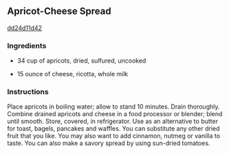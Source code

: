 ## Apricot-Cheese Spread

[dd24d11d42](http://www.food.com/recipe/apricot-cheese-spread-96023)

### Ingredients

 - 34 cup of apricots, dried, sulfured, uncooked

 - 15 ounce of cheese, ricotta, whole milk

### Instructions

Place apricots in boiling water; allow to stand 10 minutes. Drain thoroughly. Combine drained apricots and cheese in a food processor or blender; blend until smooth. Store, covered, in refrigerator. Use as an alternative to butter for toast, bagels, pancakes and waffles. You can substitute any other dried fruit that you like. You may also want to add cinnamon, nutmeg or vanilla to taste. You can also make a savory spread by using sun-dried tomatoes.